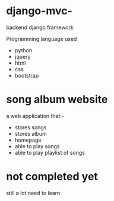 # django-mvc-
backend django framework


Programming language used                                        
* python              
* jquery              
* html                
* css                 
* bootstrap         



# song album website 
a web application that:-
* stores songs
* stores album 
* homepage
* able to play songs 
* able to play playlist of songs


# not completed yet 
still a lot need to learn 

